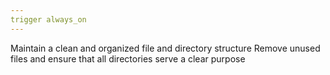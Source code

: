 ```yaml
---
trigger always_on
---
```


Maintain a clean and organized file and directory structure Remove unused files and ensure that all directories serve a clear purpose